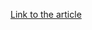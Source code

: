 [Link to the article](https://thehackernews.com/2024/12/patch-alert-critical-apache-struts-flaw.html)

